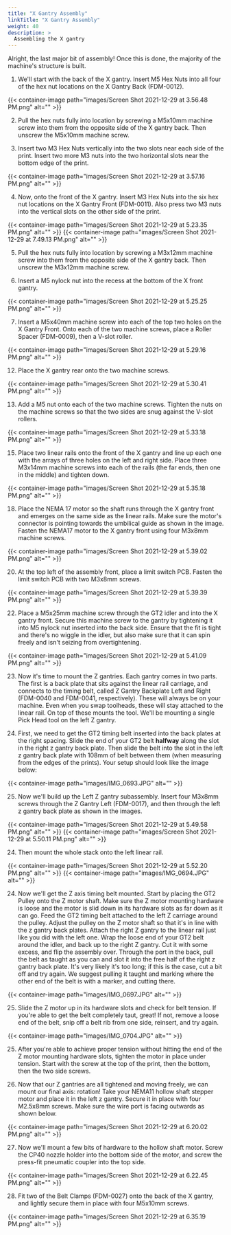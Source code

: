 ```yaml
---
title: "X Gantry Assembly"
linkTitle: "X Gantry Assembly"
weight: 40
description: >
  Assembling the X gantry
---
```


Alright, the last major bit of assembly! Once this is done, the majority of the machine's structure is built.


1. We'll start with the back of the X gantry. Insert M5 Hex Nuts into all four of the hex nut locations on the X Gantry Back (FDM-0012). 

{{< container-image path="images/Screen Shot 2021-12-29 at 3.56.48 PM.png" alt="" >}}

2. Pull the hex nuts fully into location by screwing a M5x10mm machine screw into them from the opposite side of the X gantry back. Then unscrew the M5x10mm machine screw.

3. Insert two M3 Hex Nuts vertically into the two slots near each side of the print. Insert two more M3 nuts into the two horizontal slots near the bottom edge of the print.

{{< container-image path="images/Screen Shot 2021-12-29 at 3.57.16 PM.png" alt="" >}}

4. Now, onto the front of the X gantry. Insert M3 Hex Nuts into the six hex nut locations on the X Gantry Front (FDM-0011). Also press two M3 nuts into the vertical slots on the other side of the print.

{{< container-image path="images/Screen Shot 2021-12-29 at 5.23.35 PM.png" alt="" >}}
{{< container-image path="images/Screen Shot 2021-12-29 at 7.49.13 PM.png" alt="" >}}

5. Pull the hex nuts fully into location by screwing a M3x12mm machine screw into them from the opposite side of the X gantry back. Then unscrew the M3x12mm machine screw.

6. Insert a M5 nylock nut into the recess at the bottom of the X front gantry.

{{< container-image path="images/Screen Shot 2021-12-29 at 5.25.25 PM.png" alt="" >}}

7. Insert a M5x40mm machine screw into each of the top two holes on the X Gantry Front. Onto each of the two machine screws, place a Roller Spacer (FDM-0009), then a V-slot roller.

{{< container-image path="images/Screen Shot 2021-12-29 at 5.29.16 PM.png" alt="" >}}


12. Place the X gantry rear onto the two machine screws.

{{< container-image path="images/Screen Shot 2021-12-29 at 5.30.41 PM.png" alt="" >}}

13. Add a M5 nut onto each of the two machine screws. Tighten the nuts on the machine screws so that the two sides are snug against the V-slot rollers.

{{< container-image path="images/Screen Shot 2021-12-29 at 5.33.18 PM.png" alt="" >}}


15. Place two linear rails onto the front of the X gantry and line up each one with the arrays of three holes on the left and right side. Place three M3x14mm machine screws into each of the rails (the far ends, then one in the middle) and tighten down.

{{< container-image path="images/Screen Shot 2021-12-29 at 5.35.18 PM.png" alt="" >}}

18. Place the NEMA 17 motor so the shaft runs through the X gantry front and emerges on the same side as the linear rails. Make sure the motor's connector is pointing towards the umbilical guide as shown in the image. Fasten the NEMA17 motor to the X gantry front using four M3x8mm machine screws.

{{< container-image path="images/Screen Shot 2021-12-29 at 5.39.02 PM.png" alt="" >}}


20. At the top left of the assembly front, place a limit switch PCB. Fasten the limit switch PCB with two M3x8mm screws.

{{< container-image path="images/Screen Shot 2021-12-29 at 5.39.39 PM.png" alt="" >}}


22. Place a M5x25mm machine screw through the GT2 idler and into the X gantry front. Secure this machine screw to the gantry by tightening it into M5 nylock nut inserted into the back side. Ensure that the fit is tight and there's no wiggle in the idler, but also make sure that it can spin freely and isn't seizing from overtightening.

{{< container-image path="images/Screen Shot 2021-12-29 at 5.41.09 PM.png" alt="" >}}


23. Now it's time to mount the Z gantries. Each gantry comes in two parts. The first is a back plate that sits against the linear rail carriage, and connects to the timing belt, called Z Gantry Backplate Left and Right (FDM-0040 and FDM-0041, respectively). These will always be on your machine. Even when you swap toolheads, these will stay attached to the linear rail. On top of these mounts the tool. We'll be mounting a single Pick Head tool on the left Z gantry. 

24. First, we need to get the GT2 timing belt inserted into the back plates at the right spacing. Slide the end of your GT2 belt **halfway** along the slot in the right z gantry back plate. Then slide the belt into the slot in the left z gantry back plate with 108mm of belt between them (when measuring from the edges of the prints). Your setup should look like the image below:

{{< container-image path="images/IMG_0693.JPG" alt="" >}}


25. Now we'll build up the Left Z gantry subassembly. Insert four M3x8mm screws through the Z Gantry Left (FDM-0017), and then through the left z gantry back plate as shown in the images.

{{< container-image path="images/Screen Shot 2021-12-29 at 5.49.58 PM.png" alt="" >}}
{{< container-image path="images/Screen Shot 2021-12-29 at 5.50.11 PM.png" alt="" >}}


24. Then mount the whole stack onto the left linear rail.

{{< container-image path="images/Screen Shot 2021-12-29 at 5.52.20 PM.png" alt="" >}}
{{< container-image path="images/IMG_0694.JPG" alt="" >}}


24. Now we'll get the Z axis timing belt mounted. Start by placing the GT2 Pulley onto the Z motor shaft. Make sure the Z motor mounting hardware is loose and the motor is slid down in its hardware slots as far down as it can go. Feed the GT2 timing belt attached to the left Z carriage around the pulley. Adjust the pulley on the Z motor shaft so that it's in line with the z gantry back plates. Attach the right Z gantry to the linear rail just like you did with the left one. Wrap the loose end of your GT2 belt around the idler, and back up to the right Z gantry. Cut it with some excess, and flip the assembly over. Through the port in the back, pull the belt as taught as you can and slot it into the free half of the right z gantry back plate. It's very likely it's too long; if this is the case, cut a bit off and try again. We suggest pulling it taught and marking where the other end of the belt is with a marker, and cutting there.

{{< container-image path="images/IMG_0697.JPG" alt="" >}}

25. Slide the Z motor up in its hardware slots and check for belt tension. If you're able to get the belt completely taut, great! If not, remove a loose end of the belt, snip off a belt rib from one side, reinsert, and try again.

{{< container-image path="images/IMG_0704.JPG" alt="" >}}

25. After you're able to achieve proper tension without hitting the end of the Z motor mounting hardware slots, tighten the motor in place under tension. Start with the screw at the top of the print, then the bottom, then the two side screws.

26. Now that our Z gantries are all tightened and moving freely, we can mount our final axis: rotation! Take your NEMA11 hollow shaft stepper motor and place it in the left z gantry. Secure it in place with four M2.5x8mm screws. Make sure the wire port is facing outwards as shown below.

{{< container-image path="images/Screen Shot 2021-12-29 at 6.20.02 PM.png" alt="" >}}

27. Now we'll mount a few bits of hardware to the hollow shaft motor. Screw the CP40 nozzle holder into the bottom side of the motor, and screw the press-fit pneumatic coupler into the top side.

{{< container-image path="images/Screen Shot 2021-12-29 at 6.22.45 PM.png" alt="" >}}

28. Fit two of the Belt Clamps (FDM-0027) onto the back of the X gantry, and lightly secure them in place with four M5x10mm screws.

{{< container-image path="images/Screen Shot 2021-12-29 at 6.35.19 PM.png" alt="" >}}

